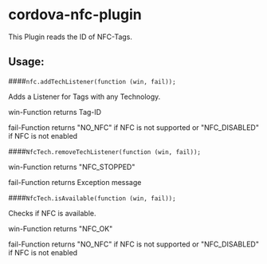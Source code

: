# cordova-nfc-plugin
This Plugin reads the ID of NFC-Tags.

Usage:
----------------------------------------------------
####`nfc.addTechListener(function (win, fail));`

Adds a Listener for Tags with any Technology.

win-Function returns Tag-ID

fail-Function returns 
    "NO_NFC" if NFC is not supported or
    "NFC_DISABLED" if NFC is not enabled
	
####`NfcTech.removeTechListener(function (win, fail));`

win-Function returns "NFC_STOPPED"

fail-Function returns Exception message

####`NfcTech.isAvailable(function (win, fail));`

Checks if NFC is available.

win-Function returns "NFC_OK"

fail-Function returns 
    "NO_NFC" if NFC is not supported or
    "NFC_DISABLED" if NFC is not enabled